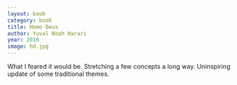 ```yaml
---
layout: book
category: book
title: Homo Deus
author: Yuval Noah Harari
year: 2016
image: hd.jpg
---
```

What I feared it would be.  Stretching a few concepts a long way.  Uninspiring update of some traditional themes.
